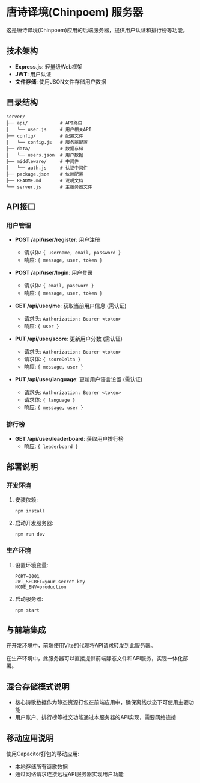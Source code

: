 # 唐诗译境(Chinpoem) 服务器

这是唐诗译境(Chinpoem)应用的后端服务器，提供用户认证和排行榜等功能。

## 技术架构

- **Express.js**: 轻量级Web框架
- **JWT**: 用户认证
- **文件存储**: 使用JSON文件存储用户数据

## 目录结构

```
server/
├── api/            # API路由
│   └── user.js     # 用户相关API
├── config/         # 配置文件
│   └── config.js   # 服务器配置
├── data/           # 数据存储
│   └── users.json  # 用户数据
├── middleware/     # 中间件
│   └── auth.js     # 认证中间件
├── package.json    # 依赖配置
├── README.md       # 说明文档
└── server.js       # 主服务器文件
```

## API接口

### 用户管理

- **POST /api/user/register**: 用户注册
  - 请求体: `{ username, email, password }`
  - 响应: `{ message, user, token }`

- **POST /api/user/login**: 用户登录
  - 请求体: `{ email, password }`
  - 响应: `{ message, user, token }`

- **GET /api/user/me**: 获取当前用户信息 (需认证)
  - 请求头: `Authorization: Bearer <token>`
  - 响应: `{ user }`

- **PUT /api/user/score**: 更新用户分数 (需认证)
  - 请求头: `Authorization: Bearer <token>`
  - 请求体: `{ scoreDelta }`
  - 响应: `{ message, user }`

- **PUT /api/user/language**: 更新用户语言设置 (需认证)
  - 请求头: `Authorization: Bearer <token>`
  - 请求体: `{ language }`
  - 响应: `{ message, user }`

### 排行榜

- **GET /api/user/leaderboard**: 获取用户排行榜
  - 响应: `{ leaderboard }`

## 部署说明

### 开发环境

1. 安装依赖:
   ```
   npm install
   ```

2. 启动开发服务器:
   ```
   npm run dev
   ```

### 生产环境

1. 设置环境变量:
   ```
   PORT=3001
   JWT_SECRET=your-secret-key
   NODE_ENV=production
   ```

2. 启动服务器:
   ```
   npm start
   ```

## 与前端集成

在开发环境中，前端使用Vite的代理将API请求转发到此服务器。

在生产环境中，此服务器可以直接提供前端静态文件和API服务，实现一体化部署。

## 混合存储模式说明

- 核心诗歌数据作为静态资源打包在前端应用中，确保离线状态下可使用主要功能
- 用户账户、排行榜等社交功能通过本服务器的API实现，需要网络连接

## 移动应用说明

使用Capacitor打包的移动应用:
- 本地存储所有诗歌数据
- 通过网络请求连接远程API服务器实现用户功能 